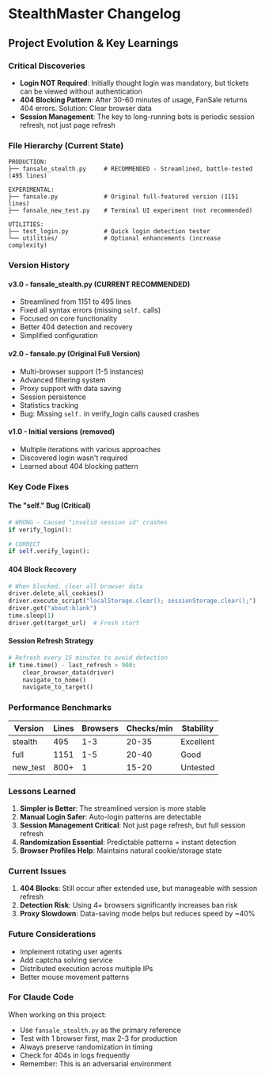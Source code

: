 # StealthMaster Changelog

## Project Evolution & Key Learnings

### Critical Discoveries
- **Login NOT Required**: Initially thought login was mandatory, but tickets can be viewed without authentication
- **404 Blocking Pattern**: After 30-60 minutes of usage, FanSale returns 404 errors. Solution: Clear browser data
- **Session Management**: The key to long-running bots is periodic session refresh, not just page refresh

### File Hierarchy (Current State)
```
PRODUCTION:
├── fansale_stealth.py     # RECOMMENDED - Streamlined, battle-tested (495 lines)

EXPERIMENTAL:
├── fansale.py             # Original full-featured version (1151 lines)
├── fansale_new_test.py    # Terminal UI experiment (not recommended)

UTILITIES:
├── test_login.py          # Quick login detection tester
└── utilities/             # Optional enhancements (increase complexity)
```

### Version History

#### v3.0 - fansale_stealth.py (CURRENT RECOMMENDED)
- Streamlined from 1151 to 495 lines
- Fixed all syntax errors (missing `self.` calls)
- Focused on core functionality
- Better 404 detection and recovery
- Simplified configuration

#### v2.0 - fansale.py (Original Full Version)
- Multi-browser support (1-5 instances)
- Advanced filtering system
- Proxy support with data saving
- Session persistence
- Statistics tracking
- Bug: Missing `self.` in verify_login calls caused crashes

#### v1.0 - Initial versions (removed)
- Multiple iterations with various approaches
- Discovered login wasn't required
- Learned about 404 blocking pattern

### Key Code Fixes

#### The "self." Bug (Critical)
```python
# WRONG - Caused "invalid session id" crashes
if verify_login():  

# CORRECT
if self.verify_login():
```

#### 404 Block Recovery
```python
# When blocked, clear all browser data
driver.delete_all_cookies()
driver.execute_script("localStorage.clear(); sessionStorage.clear();")
driver.get("about:blank")
time.sleep(1)
driver.get(target_url)  # Fresh start
```

#### Session Refresh Strategy
```python
# Refresh every 15 minutes to avoid detection
if time.time() - last_refresh > 900:
    clear_browser_data(driver)
    navigate_to_home()
    navigate_to_target()
```

### Performance Benchmarks

| Version | Lines | Browsers | Checks/min | Stability |
|---------|-------|----------|------------|-----------|
| stealth | 495   | 1-3      | 20-35      | Excellent |
| full    | 1151  | 1-5      | 20-40      | Good      |
| new_test| 800+  | 1        | 15-20      | Untested  |

### Lessons Learned

1. **Simpler is Better**: The streamlined version is more stable
2. **Manual Login Safer**: Auto-login patterns are detectable
3. **Session Management Critical**: Not just page refresh, but full session refresh
4. **Randomization Essential**: Predictable patterns = instant detection
5. **Browser Profiles Help**: Maintains natural cookie/storage state

### Current Issues

1. **404 Blocks**: Still occur after extended use, but manageable with session refresh
2. **Detection Risk**: Using 4+ browsers significantly increases ban risk
3. **Proxy Slowdown**: Data-saving mode helps but reduces speed by ~40%

### Future Considerations

- Implement rotating user agents
- Add captcha solving service
- Distributed execution across multiple IPs
- Better mouse movement patterns

### For Claude Code

When working on this project:
- Use `fansale_stealth.py` as the primary reference
- Test with 1 browser first, max 2-3 for production
- Always preserve randomization in timing
- Check for 404s in logs frequently
- Remember: This is an adversarial environment